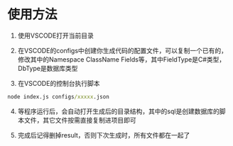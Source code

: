 # 使用方法

1. 使用VSCODE打开当前目录

2. 在VSCODE的configs中创建你生成代码的配置文件，可以复制一个已有的，修改其中的Namespace ClassName Fields等，其中FieldType是C#类型，DbType是数据库类型

3. 在VSCODE的控制台执行脚本

```cmd
node index.js configs/xxxxx.json
```

4. 等程序运行后，会自动打开生成后的目录结构，其中的sql是创建数据库的脚本文件，其它文件按需直接复制进项目即可

5. 完成后记得删掉result，否则下次生成时，所有文件都在一起了
